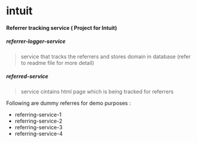 # intuit
#### Referrer tracking service ( Project for Intuit) 

##### referrer-logger-service   
> service that tracks the referrers and stores domain in database (refer to readme file for more detail)

##### referred-service 
> service cintains html page which is being tracked for referrers

Following are dummy referres for demo purposes : 
* referring-service-1
* referring-service-2
* referring-service-3
* referring-service-4
